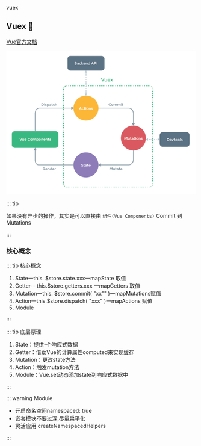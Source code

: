 vuex

## Vuex :hammer:

[Vue官方文档](https://vuex.vuejs.org/zh/)

![](../images/vuebase/21.png)

::: tip

如果没有异步的操作，其实是可以直接由 `组件(Vue Components)` Commit 到 Mutations

:::

### 核心概念

::: tip 核心概念

1. State一this. $store.state.xxx一mapState 取值
2. Getter-- this.$store.getters.xxx 一mapGetters 取值
3. Mutation一this. $store.commit( "xx”" )一mapMutations赋值
4. Action一this.$store.dispatch( "xxx" )一mapActions 赋值
5. Module

:::

::: tip 底层原理

1. State：提供-个响应式数据
2. Getter：借助Vue的计算属性computed来实现缓存
3. Mutation：更改state方法
4. Action：触发mutation方法
5. Module：Vue.set动态添加state到响应式数据中

:::

::: warning Module

- 开启命名空间namespaced: true
- 嵌套模块不要过深,尽量扁平化
- 灵活应用 createNamespacedHelpers

:::

